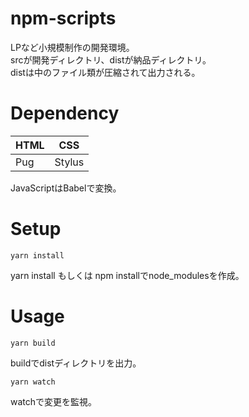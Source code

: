 # npm-scripts
LPなど小規模制作の開発環境。  
srcが開発ディレクトリ、distが納品ディレクトリ。  
distは中のファイル類が圧縮されて出力される。  

# Dependency
|  HTML  |  CSS  |
| ---- | ---- | 
|  Pug  |  Stylus  |

JavaScriptはBabelで変換。

# Setup
```
yarn install
```
yarn install もしくは npm installでnode_modulesを作成。

# Usage
```
yarn build
```
buildでdistディレクトリを出力。

```
yarn watch
```
watchで変更を監視。
